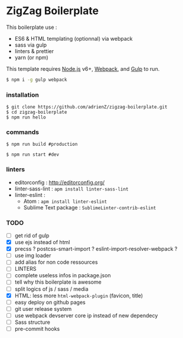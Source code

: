 # ZigZag Boilerplate

This boilerplate use :
- ES6 & HTML templating (optionnal) via webpack
- sass via gulp
- linters & prettier
- yarn (or npm)

This template requires
[Node.js](https://nodejs.org/) v6+,
[Webpack](http://webpack.github.io/docs/),
and [Gulp](https://github.com/gulpjs/gulp/blob/master/docs/getting-started.md) to run.

```sh
$ npm i -g gulp webpack
```

### installation
```
$ git clone https://github.com/adrienZ/zigzag-boilerplate.git
$ cd zigzag-boilerplate
$ npm run hello
```

### commands

```
$ npm run build #production
```
```
$ npm run start #dev
```

### linters
- editorconfig : http://editorconfig.org/
- linter-sass-lint : `apm install linter-sass-lint`
- linter-eslint :
	- Atom : `apm install linter-eslint`
	- Sublime Text package : `SublimeLinter-contrib-eslint`

### TODO
- [ ] get rid of gulp
- [x] use ejs instead of html
- [x] precss ? postcss-smart-import ? eslint-import-resolver-webpack ?
- [ ] use img loader
- [ ] add alias for non code ressources
- [ ] LINTERS
- [ ] complete useless infos in package.json
- [ ] tell why this boilerplate is awesome
- [ ] split logics of js / sass / media
- [x] HTML: less <head> more `html-webpack-plugin` (favicon, title)
- [ ] easy deploy on github pages
- [ ] git user release system
- [ ] use webpack devserver core ip instead of new dependecy
- [ ] Sass structure
- [ ] pre-commit hooks
